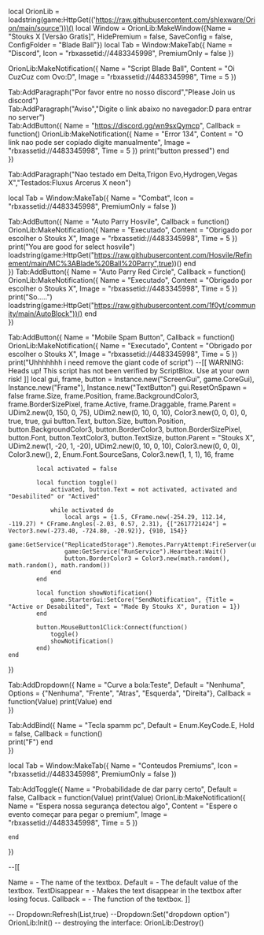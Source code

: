 local OrionLib = loadstring(game:HttpGet(('https://raw.githubusercontent.com/shlexware/Orion/main/source')))()
local Window = OrionLib:MakeWindow({Name = "Stouks X [Versão Gratis]", HidePremium = false, SaveConfig = false, ConfigFolder = "Blade Ball"})
local Tab = Window:MakeTab({
	Name = "Discord",
	Icon = "rbxassetid://4483345998",
	PremiumOnly = false
})

OrionLib:MakeNotification({
	Name = "Script Blade Ball",
	Content = "Oi CuzCuz com Ovo:D",
	Image = "rbxassetid://4483345998",
	Time = 5
})

Tab:AddParagraph("Por favor entre no nosso discord","Please Join us discord")	
Tab:AddParagraph("Aviso","Digite o link abaixo no navegador:D para entrar no server")	
Tab:AddButton({
	Name = "https://discord.gg/wn9sxQymcp",
	Callback = function()                       OrionLib:MakeNotification({
		Name = "Error 134",
		Content = "O link nao pode ser copíado digite manualmente",
		Image = "rbxassetid://4483345998",
		Time = 5
	})
      		print("button pressed")
  	end    
})

Tab:AddParagraph("Nao testado em Delta,Trigon Evo,Hydrogen,Vegas X","Testados:Fluxus Arcerus X neon")

local Tab = Window:MakeTab({
	Name = "Combat",
	Icon = "rbxassetid://4483345998",
	PremiumOnly = false
})

Tab:AddButton({
	Name = "Auto Parry Hosvile",
	Callback = function()               OrionLib:MakeNotification({
		Name = "Executado",
		Content = "Obrigado por escolher o Stouks X",
		Image = "rbxassetid://4483345998",
		Time = 5
	})
      		print("You are good for select hosvile")                   loadstring(game:HttpGet("https://raw.githubusercontent.com/Hosvile/Refinement/main/MC%3ABlade%20Ball%20Parry",true))()
	end    
})
Tab:AddButton({
	Name = "Auto Parry Red Circle",
	Callback = function()               OrionLib:MakeNotification({
		Name = "Executado",
		Content = "Obrigado por escolher o Stouks X",
		Image = "rbxassetid://4483345998",
		Time = 5
	})                         
      		print("So.....")                    loadstring(game:HttpGet("https://raw.githubusercontent.com/1f0yt/community/main/AutoBlock"))()
	end    
})

Tab:AddButton({
	Name = "Mobile Spam Button",
	Callback = function()               OrionLib:MakeNotification({
		Name = "Executado",
		Content = "Obrigado por escolher o Stouks X",
		Image = "rbxassetid://4483345998",
		Time = 5
	})
      		print("Uhhhhhhh i need remove the giant code of script")                        --[[
				WARNING: Heads up! This script has not been verified by ScriptBlox. Use at your own risk!
			]]
			local gui, frame, button = Instance.new("ScreenGui", game.CoreGui), Instance.new("Frame"), Instance.new("TextButton")
			gui.ResetOnSpawn = false
			frame.Size, frame.Position, frame.BackgroundColor3, frame.BorderSizePixel, frame.Active, frame.Draggable, frame.Parent = UDim2.new(0, 150, 0, 75), UDim2.new(0, 10, 0, 10), Color3.new(0, 0, 0), 0, true, true, gui
			button.Text, button.Size, button.Position, button.BackgroundColor3, button.BorderColor3, button.BorderSizePixel, button.Font, button.TextColor3, button.TextSize, button.Parent = "Stouks X", UDim2.new(1, -20, 1, -20), UDim2.new(0, 10, 0, 10), Color3.new(0, 0, 0), Color3.new(), 2, Enum.Font.SourceSans, Color3.new(1, 1, 1), 16, frame
			
			local activated = false
			
			local function toggle()
				activated, button.Text = not activated, activated and "Desabilited" or "Actived"
				
				while activated do
					local args = {1.5, CFrame.new(-254.29, 112.14, -119.27) * CFrame.Angles(-2.03, 0.57, 2.31), {["2617721424"] = Vector3.new(-273.40, -724.80, -20.92)}, {910, 154}}
					game:GetService("ReplicatedStorage").Remotes.ParryAttempt:FireServer(unpack(args))
					game:GetService("RunService").Heartbeat:Wait()
					button.BorderColor3 = Color3.new(math.random(), math.random(), math.random())
				end
			end
			
			local function showNotification()
				game.StarterGui:SetCore("SendNotification", {Title = "Active or Desabilited", Text = "Made By Stouks X", Duration = 1})
			end
			
			button.MouseButton1Click:Connect(function()
				toggle()
				showNotification()
			end)
  	end    
})

Tab:AddDropdown({
	Name = "Curve a bola:Teste",
	Default = "Nenhuma",
	Options = {"Nenhuma", "Frente", "Atras", "Esquerda", "Direita"},
	Callback = function(Value)
		print(Value)
	end    
})

Tab:AddBind({
	Name = "Tecla spamm pc",
	Default = Enum.KeyCode.E,
	Hold = false,
	Callback = function()      
		print("F")
	end    
})


local Tab = Window:MakeTab({
	Name = "Conteudos Premiums",
	Icon = "rbxassetid://4483345998",
	PremiumOnly = false
})

Tab:AddToggle({
	Name = "Probabilidade de dar parry certo",
	Default = false,
	Callback = function(Value)
		print(Value)                 OrionLib:MakeNotification({
			Name = "Espera nossa segurança detectou algo",
			Content = "Espere o evento começar para pegar o premium",
			Image = "rbxassetid://4483345998",
			Time = 5
		})
		
	end    
})

--[[

Name = <string> - The name of the textbox.
Default = <string> - The default value of the textbox.
TextDisappear = <bool> - Makes the text disappear in the textbox after losing focus.
Callback = <function> - The function of the textbox.
]]

-- Dropdown:Refresh(List<table>,true)
--Dropdown:Set("dropdown option")
OrionLib:Init()
-- destroying the interface: OrionLib:Destroy()
